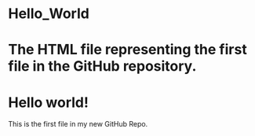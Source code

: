 # Hello_World
# The HTML file representing the first file in the GitHub repository.
<!DOCTYPE html>
<html>
<head>
<title>Hello World!</title>
  <link rel="stylesheet" href="bluestyle.css">
</head>
<body>

<h1>Hello world!</h1>
<p>This is the first file in my new GitHub Repo.</p>

</body>
</html>
